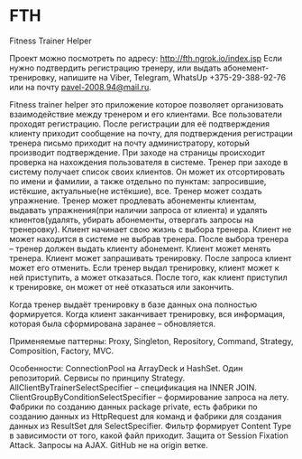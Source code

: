 # FTH
Fitness Trainer Helper

Проект можно посмотреть по адресу:
http://fth.ngrok.io/index.jsp
Если нужно подтвердить регистрацию тренеру, или выдать абонемент-тренировку, напишите на Viber, Telegram, WhatsUp +375-29-388-92-76 или на почту pavel-2008.94@mail.ru.


Fitness trainer helper это приложение которое позволяет организовать взаимодействие между тренером и его клиентами. 
Все пользователи проходят регистрацию. После регистрации для её подтверждения клиенту приходит сообщение на почту, для подтверждения регистрации тренера письмо приходит на почту администратору, который производит подтверждение.
При заходе на страницы происходит проверка на нахождения пользователя в системе.
Тренер при заходе в систему получает список своих клиентов. Он может их отсортировать по имени и фамилии, а также отдельно по пунктам: запросившие, истёкшие, актуальные(не истёкшие), все.
Тренер может создать упражнение.
Тренер может продлевать абонементы клиентам, выдавать упражнения(при наличии запроса от клиента) и удалять клиентов(удалять, убирать абонементы, отвергать запросы на тренеровку).
Клиент начинает свою жизнь с выбора тренера. Клиент не может находится в системе не выбрав тренера. После выбора тренера – тренер должен выдать клиенту абонемент. Клиент может менять тренера.
Клиент может запрашивать тренировку. После запроса клиент может его отменить. Если тренер выдал тренировку, клиент может к ней приступить, а может отказаться. После того, как клиент приступил к тренировке, он может от неё отказаться или закончить.

Когда тренер выдаёт тренировку в базе данных она полностью формируется. Когда клиент заканчивает тренировку, вся информация, которая была сформирована заранее – обновляется.

Применяемые паттерны:
Proxy, Singleton, Repository, Command, Strategy, Composition, Factory, MVC.

Особенности:
ConnectionPool на ArrayDeck и HashSet.
Один репозиторий.
Сервисы по принципу Strategy.
AllClientByTrainerSelectSpecifier – спецификация на INNER JOIN.
ClientGroupByConditionSelectSpecifier – формирование запроса на лету.
Фабрики по созданию данных package private, есть фабрики по созданию данных из HttpRequest для команд и фабрики для создания данных из ResultSet для SelectSpecifier.
Фильтр формирует Content Type в зависимости от того, какой файл приходит.
Защита от Session Fixation Attack.
Запросы на AJAX.
GitHub не на origin ветке.
